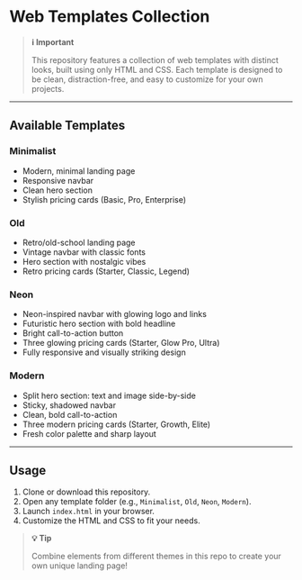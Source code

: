 # Web Templates Collection

> **ℹ️ Important**
>
> This repository features a collection of web templates with distinct looks, built using only HTML and CSS. Each template is designed to be clean, distraction-free, and easy to customize for your own projects.

---

## Available Templates

### Minimalist
- Modern, minimal landing page
- Responsive navbar
- Clean hero section
- Stylish pricing cards (Basic, Pro, Enterprise)

### Old
- Retro/old-school landing page
- Vintage navbar with classic fonts
- Hero section with nostalgic vibes
- Retro pricing cards (Starter, Classic, Legend)

### Neon
- Neon-inspired navbar with glowing logo and links
- Futuristic hero section with bold headline
- Bright call-to-action button
- Three glowing pricing cards (Starter, Glow Pro, Ultra)
- Fully responsive and visually striking design

### Modern
- Split hero section: text and image side-by-side
- Sticky, shadowed navbar
- Clean, bold call-to-action
- Three modern pricing cards (Starter, Growth, Elite)
- Fresh color palette and sharp layout

---

## Usage

1. Clone or download this repository.
2. Open any template folder (e.g., `Minimalist`, `Old`, `Neon`, `Modern`).
3. Launch `index.html` in your browser.
4. Customize the HTML and CSS to fit your needs.

> **💡 Tip**
>
> Combine elements from different themes in this repo to create your own unique landing page!
